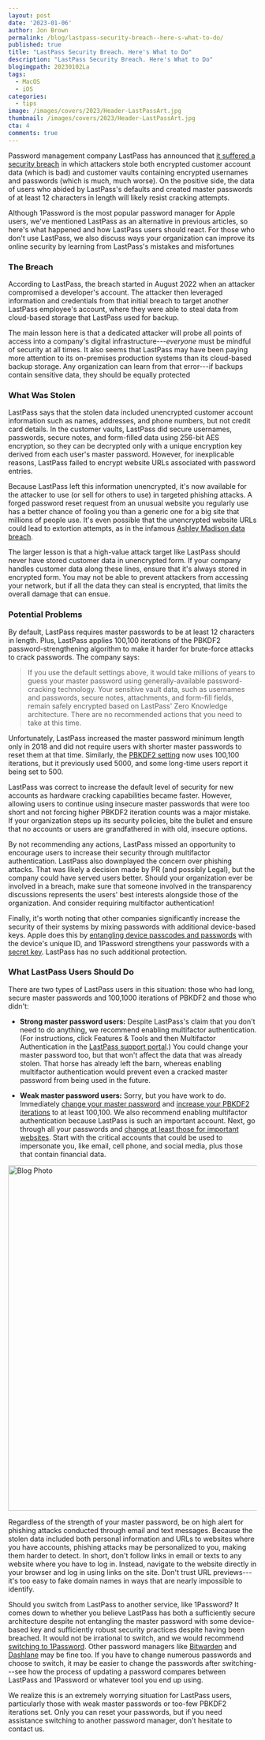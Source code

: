 ```yaml
---
layout: post
date: '2023-01-06'
author: Jon Brown
permalink: /blog/lastpass-security-breach--here-s-what-to-do/
published: true
title: "LastPass Security Breach. Here's What to Do"
description: "LastPass Security Breach. Here's What to Do"
blogimgpath: 20230102La
tags:
  - MacOS
  - iOS
categories:
  - tips
image: /images/covers/2023/Header-LastPassArt.jpg
thumbnail: /images/covers/2023/Header-LastPassArt.jpg
cta: 4
comments: true
---
```

Password management company LastPass has announced that [it suffered a
security
breach](https://blog.lastpass.com/2022/12/notice-of-recent-security-incident/)
in which attackers stole both encrypted customer account data (which is
bad) and customer vaults containing encrypted usernames and passwords
(which is much, much worse). On the positive side, the data of users who
abided by LastPass's defaults and created master passwords of at least
12 characters in length will likely resist cracking attempts.

Although 1Password is the most popular password manager for Apple users,
we've mentioned LastPass as an alternative in previous articles, so
here's what happened and how LastPass users should react. For those who
don't use LastPass, we also discuss ways your organization can improve
its online security by learning from LastPass's mistakes and
misfortunes

### The Breach

According to LastPass, the breach started in August 2022 when an
attacker compromised a developer's account. The attacker then leveraged
information and credentials from that initial breach to target another
LastPass employee's account, where they were able to steal data from
cloud-based storage that LastPass used for backup.

The main lesson here is that a dedicated attacker will probe all points
of access into a company's digital infrastructure---*everyone* must be
mindful of security at all times. It also seems that LastPass may have
been paying more attention to its on-premises production systems than
its cloud-based backup storage. Any organization can learn from that
error---if backups contain sensitive data, they should be equally
protected

### What Was Stolen

LastPass says that the stolen data included unencrypted customer account
information such as names, addresses, and phone numbers, but not credit
card details. In the customer vaults, LastPass did secure usernames,
passwords, secure notes, and form-filled data using 256-bit AES
encryption, so they can be decrypted only with a unique encryption key
derived from each user's master password. However, for inexplicable
reasons, LastPass failed to encrypt website URLs associated with
password entries.

Because LastPass left this information unencrypted, it's now available
for the attacker to use (or sell for others to use) in targeted phishing
attacks. A forged password reset request from an unusual website you
regularly use has a better chance of fooling you than a generic one for
a big site that millions of people use. It's even possible that the
unencrypted website URLs could lead to extortion attempts, as in the
infamous [Ashley Madison data
breach](https://en.wikipedia.org/wiki/Ashley_Madison_data_breach).

The larger lesson is that a high-value attack target like LastPass
should never have stored customer data in unencrypted form. If your
company handles customer data along these lines, ensure that it's always
stored in encrypted form. You may not be able to prevent attackers from
accessing your network, but if all the data they can steal is encrypted,
that limits the overall damage that can ensue.​

### Potential Problems

By default, LastPass requires master passwords to be at least 12
characters in length. Plus, LastPass applies 100,100 iterations of the
PBKDF2 password-strengthening algorithm to make it harder for
brute-force attacks to crack passwords. The company says:

> If you use the default settings above, it would take millions of years
> to guess your master password using generally-available
> password-cracking technology. Your sensitive vault data, such as
> usernames and passwords, secure notes, attachments, and form-fill
> fields, remain safely encrypted based on LastPass' Zero Knowledge
> architecture. There are no recommended actions that you need to take
> at this time.

Unfortunately, LastPass increased the master password minimum length
only in 2018 and did not require users with shorter master passwords to
reset them at that time. Similarly, the [PBKDF2
setting](https://support.lastpass.com/help/how-do-i-change-my-password-iterations-for-lastpass)
now uses 100,100 iterations, but it previously used 5000, and some
long-time users report it being set to 500.

LastPass was correct to increase the default level of security for new
accounts as hardware cracking capabilities became faster. However,
allowing users to continue using insecure master passwords that were too
short and not forcing higher PBKDF2 iteration counts was a major
mistake. If your organization steps up its security policies, bite the
bullet and ensure that no accounts or users are grandfathered in with
old, insecure options.

By not recommending any actions, LastPass missed an opportunity to
encourage users to increase their security through multifactor
authentication. LastPass also downplayed the concern over phishing
attacks. That was likely a decision made by PR (and possibly Legal), but
the company could have served users better. Should your organization
ever be involved in a breach, make sure that someone involved in the
transparency discussions represents the users' best interests alongside
those of the organization. And consider requiring multifactor
authentication!

Finally, it's worth noting that other companies significantly increase
the security of their systems by mixing passwords with additional
device-based keys. Apple does this by [entangling device passcodes and
passwords](https://support.apple.com/guide/security/passcodes-and-passwords-sec20230a10d/web)
with the device's unique ID, and 1Password strengthens your passwords
with a [secret key](https://support.1password.com/secret-key-security/).
LastPass has no such additional protection.

### What LastPass Users Should Do

There are two types of LastPass users in this situation: those who had
long, secure master passwords and 100,1000 iterations of PBKDF2 and
those who didn't:

-   **Strong master password users:** Despite LastPass's claim that you
    don't need to do anything, we recommend enabling multifactor
    authentication. (For instructions, click Features & Tools and then
    Multifactor Authentication in the [LastPass support
    portal](https://support.lastpass.com/home).) You could change your
    master password too, but that won't affect the data that was already
    stolen. That horse has already left the barn, whereas enabling
    multifactor authentication would prevent even a cracked master
    password from being used in the future.

-   **Weak master password users:** Sorry, but you have work to do.
    Immediately [change your master
    password](https://support.lastpass.com/help/change-your-master-password-lp020001)
    and [increase your PBKDF2
    iterations](https://support.lastpass.com/help/how-do-i-change-my-password-iterations-for-lastpass)
    to at least 100,100. We also recommend enabling multifactor
    authentication because LastPass is such an important account. Next,
    go through all your passwords and [change at least those for
    important
    websites](https://support.lastpass.com/help/change-site-passwords-lp020003).
    Start with the critical accounts that could be used to impersonate
    you, like email, cell phone, and social media, plus those that
    contain financial data.

<img alt="Blog Photo" src="{{ site.site_cdn }}/images/blog/2023/20230102La/image2.png" class="img-fluid rounded m-2" width="700" />

Regardless of the strength of your master password, be on high alert for
phishing attacks conducted through email and text messages. Because the
stolen data included both personal information and URLs to websites
where you have accounts, phishing attacks may be personalized to you,
making them harder to detect. In short, don't follow links in email or
texts to any website where you have to log in. Instead, navigate to the
website directly in your browser and log in using links on the site.
Don't trust URL previews---it's too easy to fake domain names in ways
that are nearly impossible to identify.

Should you switch from LastPass to another service, like 1Password? It
comes down to whether you believe LastPass has both a sufficiently
secure architecture despite not entangling the master password with some
device-based key and sufficiently robust security practices despite
having been breached. It would not be irrational to switch, and we would
recommend [switching to
1Password](https://support.1password.com/import-lastpass/). Other
password managers like [Bitwarden](https://bitwarden.com/) and
[Dashlane](https://www.dashlane.com/) may be fine too. If you have to
change numerous passwords and choose to switch, it may be easier to
change the passwords after switching---see how the process of updating a
password compares between LastPass and 1Password or whatever tool you
end up using.

We realize this is an extremely worrying situation for LastPass users,
particularly those with weak master passwords or too-few PBKDF2
iterations set. Only you can reset your passwords, but if you need
assistance switching to another password manager, don't hesitate to
contact us.